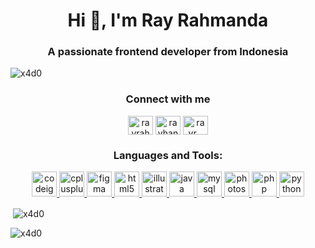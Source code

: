 <h1 align="center">Hi 👋, I'm Ray Rahmanda</h1>
<h3 align="center">A passionate frontend developer from Indonesia</h3>

<p align="left"> <img src="https://komarev.com/ghpvc/?username=x4d0&label=Profile%20views&color=0e75b6&style=flat" alt="x4d0" /> </p>

<h3 align="center">Connect with me</h3>
<p align="center">
<a href="https://twitter.com/rayrahmanda" target="blank"><img align="center" src="https://cdn.jsdelivr.net/npm/simple-icons@3.0.1/icons/twitter.svg" alt="rayrahmanda" height="30" width="40" /></a>
<a href="https://fb.com/rayhan.rahmanda" target="blank"><img align="center" src="https://cdn.jsdelivr.net/npm/simple-icons@3.0.1/icons/facebook.svg" alt="rayhan.rahmanda" height="30" width="40" /></a>
<a href="https://instagram.com/rayr._" target="blank"><img align="center" src="https://cdn.jsdelivr.net/npm/simple-icons@3.0.1/icons/instagram.svg" alt="rayr._" height="30" width="40" /></a>
</p>

<h3 align="center">Languages and Tools:</h3>
<p align="center"> <a href="https://codeigniter.com" target="_blank"> <img src="https://cdn.worldvectorlogo.com/logos/codeigniter.svg" alt="codeigniter" width="40" height="40"/> </a> <a href="https://www.w3schools.com/cpp/" target="_blank"> <img src="https://devicons.github.io/devicon/devicon.git/icons/cplusplus/cplusplus-original.svg" alt="cplusplus" width="40" height="40"/> </a> <a href="https://www.figma.com/" target="_blank"> <img src="https://www.vectorlogo.zone/logos/figma/figma-icon.svg" alt="figma" width="40" height="40"/> </a> <a href="https://www.w3.org/html/" target="_blank"> <img src="https://devicons.github.io/devicon/devicon.git/icons/html5/html5-original-wordmark.svg" alt="html5" width="40" height="40"/> </a> <a href="https://www.adobe.com/in/products/illustrator.html" target="_blank"> <img src="https://www.vectorlogo.zone/logos/adobe_illustrator/adobe_illustrator-icon.svg" alt="illustrator" width="40" height="40"/> </a> <a href="https://www.java.com" target="_blank"> <img src="https://devicons.github.io/devicon/devicon.git/icons/java/java-original-wordmark.svg" alt="java" width="40" height="40"/> </a> <a href="https://www.mysql.com/" target="_blank"> <img src="https://devicons.github.io/devicon/devicon.git/icons/mysql/mysql-original-wordmark.svg" alt="mysql" width="40" height="40"/> </a> <a href="https://www.photoshop.com/en" target="_blank"> <img src="https://devicons.github.io/devicon/devicon.git/icons/photoshop/photoshop-plain.svg" alt="photoshop" width="40" height="40"/> </a> <a href="https://www.php.net" target="_blank"> <img src="https://devicons.github.io/devicon/devicon.git/icons/php/php-original.svg" alt="php" width="40" height="40"/> </a> <a href="https://www.python.org" target="_blank"> <img src="https://devicons.github.io/devicon/devicon.git/icons/python/python-original.svg" alt="python" width="40" height="40"/> </a> </p>

<p>&nbsp;<img align="center" src="https://github-readme-stats.vercel.app/api?username=x4d0&show_icons=true&locale=en" alt="x4d0" /></p>

<p><img align="center" src="https://github-readme-streak-stats.herokuapp.com/?user=x4d0&" alt="x4d0" /></p>

